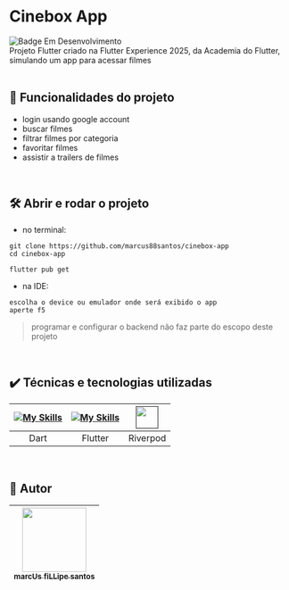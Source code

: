 # Cinebox App
![Badge Em Desenvolvimento](https://img.shields.io/badge/STATUS-EM_DESENVOLVIMENTO-green)  
Projeto Flutter criado na Flutter Experience 2025, da Academia do Flutter, simulando um app para acessar filmes
<br />
<br />

## :hammer: Funcionalidades do projeto

- login usando google account
- buscar filmes
- filtrar filmes por categoria
- favoritar filmes
- assistir a trailers de filmes

<br />

## 🛠️ Abrir e rodar o projeto

* no terminal:
```
git clone https://github.com/marcus88santos/cinebox-app
cd cinebox-app
```

```
flutter pub get
```
* na IDE:
```
escolha o device ou emulador onde será exibido o app
aperte f5
```
> programar e configurar o backend não faz parte do escopo deste projeto
<br />

## ✔️ Técnicas e tecnologias utilizadas

| [![My Skills](https://skillicons.dev/icons?i=dart)]() | [![My Skills](https://skillicons.dev/icons?i=flutter)]() | [<img loading="lazy" src="https://riverpod.dev/img/logo.svg" width=40>]() |
| :-----------------------: | :----------------: | :--------------------------: |
|                         Dart                  |                  Flutter                 |           Riverpod                 |
<br />

## 🚶 Autor

| [<img loading="lazy" src="https://github.com/marcus88santos.png?size=115" width=115><br><sub>marcUs fiLLipe santos</sub>](https://github.com/marcus88santos) |
| :----------------------------------------------------------------------------------------------------------------------------------------------------------: |
